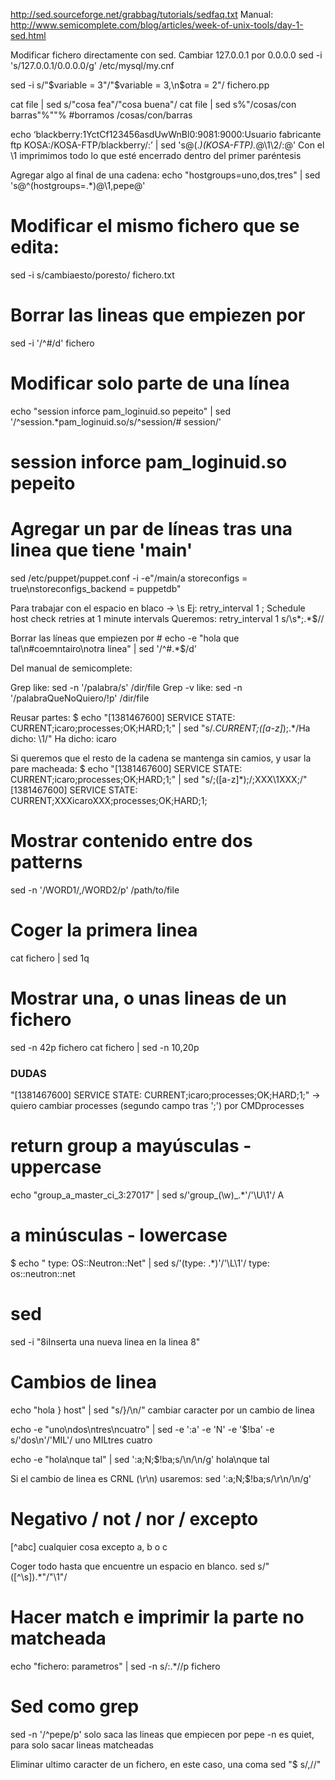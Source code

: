 http://sed.sourceforge.net/grabbag/tutorials/sedfaq.txt
Manual: http://www.semicomplete.com/blog/articles/week-of-unix-tools/day-1-sed.html

Modificar fichero directamente con sed. Cambiar 127.0.0.1 por 0.0.0.0
sed -i 's/127.0.0.1/0.0.0.0/g' /etc/mysql/my.cnf

sed -i s/"\$variable = 3"/"\$variable = 3,\n\$otra = 2"/ fichero.pp


cat file | sed s/"cosa fea"/"cosa buena"/
cat file | sed s%"/cosas/con barras"%""%  #borramos /cosas/con/barras

echo ‘blackberry:$1$YctCf123456asdUwWnBl0:9081:9000:Usuario fabricante ftp KOSA:/KOSA-FTP/blackberry/:’ | sed 's@\(.*\)\(KOSA-FTP\).*@\1\2\/:@'
Con el \1 imprimimos todo lo que esté encerrado dentro del primer paréntesis


Agregar algo al final de una cadena:
echo "hostgroups=uno,dos,tres" | sed 's@\^(hostgroups=.*\)@\1,pepe@'


# Modificar el mismo fichero que se edita:
sed -i s/cambiaesto/poresto/ fichero.txt

# Borrar las lineas que empiezen por #
sed -i '/^#/d' fichero

# Modificar solo parte de una línea
 echo "session inforce pam_loginuid.so pepeito" | sed  '/^session.*pam_loginuid.so/s/^session/# session/'
 # session inforce pam_loginuid.so pepeito

# Agregar un par de líneas tras una linea que tiene 'main'
sed /etc/puppet/puppet.conf -i -e"/main/a storeconfigs = true\nstoreconfigs_backend = puppetdb"


Para trabajar con el espacio en blaco -> \s
Ej:
retry_interval                  1               ; Schedule host check retries at 1 minute intervals
Queremos:
retry_interval                  1
s/\s*;.*$//


Borrar las líneas que empiezen por #
echo -e "hola que tal\n#coemntairo\notra linea" | sed '/^#.*$/d'


Del manual de semicomplete:

Grep like: sed -n '/palabra/s' /dir/file
Grep -v like: sed -n '/palabraQueNoQuiero/!p' /dir/file

Reusar partes:
$ echo "[1381467600] SERVICE STATE: CURRENT;icaro;processes;OK;HARD;1;" | sed "s/.*CURRENT;\([a-z]*\);.*/Ha dicho: \1/"
Ha dicho: icaro

Si queremos que el resto de la cadena se mantenga sin camios, y usar la pare macheada:
$ echo "[1381467600] SERVICE STATE: CURRENT;icaro;processes;OK;HARD;1;" | sed "s/;\([a-z]*\);/;XXX\1XXX;/"
[1381467600] SERVICE STATE: CURRENT;XXXicaroXXX;processes;OK;HARD;1;


# Mostrar contenido entre dos patterns
sed -n '/WORD1/,/WORD2/p' /path/to/file

# Coger la primera linea
cat fichero | sed 1q

# Mostrar una, o unas lineas de un fichero
sed -n 42p fichero
cat fichero | sed -n 10,20p



### DUDAS ###
"[1381467600] SERVICE STATE: CURRENT;icaro;processes;OK;HARD;1;" -> quiero cambiar processes (segundo campo tras ';') por CMDprocesses



# return group a mayúsculas - uppercase
echo "group_a_master_ci_3:27017" | sed s/'group_\(\w\)_.*'/'\U\1'/
A

# a minúsculas - lowercase
$ echo "    type: OS::Neutron::Net" | sed s/'\(type: .*\)'/'\L\1'/
    type: os::neutron::net


# sed
sed -i "8iInserta una nueva linea en la linea 8"


# Cambios de linea
echo "hola } host" | sed "s/}/\n/"
  cambiar caracter por un cambio de linea


echo -e "uno\ndos\ntres\ncuatro" | sed -e ':a' -e 'N' -e '$!ba' -e s/'dos\n'/'MIL'/
uno
MILtres
cuatro


echo -e "hola\nque tal" | sed ':a;N;$!ba;s/\n/\\n/g'
hola\nque tal

Si el cambio de linea es CRNL (\r\n) usaremos:
sed ':a;N;$!ba;s/\r\n/\\n/g'


# Negativo / not / nor / excepto
[^abc] cualquier cosa excepto a, b o c

Coger todo hasta que encuentre un espacio en blanco.
sed s/"\([^\s]\).*"/"\1"/


# Hacer match e imprimir la parte no matcheada
echo "fichero: parametros" | sed -n s/:.*//p
fichero

# Sed como grep
sed -n '/^pepe/p'
  solo saca las lineas que empiecen por pepe
  -n es quiet, para solo sacar lineas matcheadas


Eliminar ultimo caracter de un fichero, en este caso, una coma
sed "$ s/,//"
